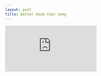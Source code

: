 ```yaml
---
layout: post
title: Better dead than smeg
---
```


<div class="post-content">
	<iframe src="http://www.youtube.com/embed/NPwLxjyscUU?feature=player_detailpage" frameborder="0" allowfullscreen="">
	</iframe>
</div>